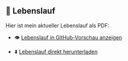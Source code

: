 ## 📄 Lebenslauf

Hier ist mein aktueller Lebenslauf als PDF:

- 👁️ [Lebenslauf in GitHub-Vorschau anzeigen](https://github.com/thanhtuanh/bewerbung/blob/main/Lebenslauf.pdf)
  
- ⬇️ [Lebenslauf direkt herunterladen](https://github.com/thanhtuanh/bewerbung/raw/main/Lebenslauf.pdf)
